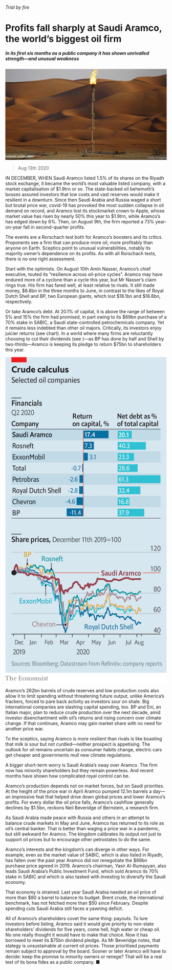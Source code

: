 ###### Trial by fire

# Profits fall sharply at Saudi Aramco, the world’s biggest oil firm 

##### In its first six months as a public company it has shown unrivalled strength—and unusual weakness 

![image](images/20200815_WBP001.jpg) 

> Aug 13th 2020 

IN DECEMBER, WHEN Saudi Aramco listed 1.5% of its shares on the Riyadh stock exchange, it became the world’s most valuable listed company, with a market capitalisation of $1.9trn or so. The state-backed oil behemoth’s bosses assured investors that low costs and vast reserves would make it resilient in a downturn. Since then Saudi Arabia and Russia waged a short but brutal price war, covid-19 has provoked the most sudden collapse in oil demand on record, and Aramco lost its stockmarket crown to Apple, whose market value has risen by nearly 50% this year to $1.9trn, while Aramco’s has edged down by 6%. Then, on August 9th, the firm reported a 73% year-on-year fall in second-quarter profits.

The events are a Rorschach test both for Aramco’s boosters and its critics. Proponents see a firm that can produce more oil, more profitably than anyone on Earth. Sceptics point to unusual vulnerabilities, notably its majority owner’s dependence on its profits. As with all Rorschach tests, there is no one right assessment.


Start with the optimists. On August 10th Amin Nasser, Aramco’s chief executive, touted its “resilience across oil-price cycles”. Aramco may have endured more of a cyclone than a cycle this year, but Mr Nasser’s claim rings true. His firm has fared well, at least relative to rivals. It still made money, $6.8bn in the three months to June, in contrast to the likes of Royal Dutch Shell and BP, two European giants, which lost $18.1bn and $16.8bn, respectively.

Or take Aramco’s debt. At 20.1% of capital, it is above the range of between 5% and 15% the firm had promised, in part owing to its $69bn purchase of a 70% stake in SABIC, a Saudi state-controlled petrochemicals company. Yet it remains less indebted than other oil majors. Critically, its investors enjoy juicier returns (see chart). In a world where many firms are reluctantly choosing to cut their dividends (see )—as BP has done by half and Shell by two-thirds—Aramco is keeping its pledge to return $75bn to shareholders this year.

![image](images/20200815_WBC155.png) 


Aramco’s 262bn barrels of crude reserves and low production costs also allow it to limit spending without threatening future output, unlike America’s frackers, forced to pare back activity as investors sour on shale. Big international companies are slashing capital spending, too. BP and Eni, an Italian major, plan to reduce crude production over the next decade, amid investor disenchantment with oil’s returns and rising concern over climate change. If that continues, Aramco may gain market share with no need for another price war.

To the sceptics, saying Aramco is more resilient than rivals is like boasting that milk is sour but not curdled—neither prospect is appetising. The outlook for oil remains uncertain as consumer habits change, electric cars get cheaper and governments mull new climate regulations.

A bigger short-term worry is Saudi Arabia’s sway over Aramco. The firm now has minority shareholders but they remain powerless. And recent months have shown how complicated royal control can be.

Aramco’s production depends not on market forces, but on Saudi priorities. At the height of the price war in April Aramco pumped 12.1m barrels a day—an impressive feat that helped drive down global prices and lower Aramco’s profits. For every dollar the oil price falls, Aramco’s cashflow generally declines by $1.5bn, reckons Neil Beveridge of Bernstein, a research firm.

As Saudi Arabia made peace with Russia and others in an attempt to balance crude markets in May and June, Aramco has returned to its role as oil’s central banker. That is better than waging a price war in a pandemic, but still awkward for Aramco. The kingdom calibrates its output not just to support oil prices but to encourage other petrostates to do the same.

Aramco’s interests and the kingdom’s can diverge in other ways. For example, even as the market value of SABIC, which is also listed in Riyadh, has fallen over the past year Aramco did not renegotiate the $69bn purchase price agreed in 2019. Aramco’s chairman, Yasir Al-Rumayyan, also leads Saudi Arabia’s Public Investment Fund, which sold Aramco its 70% stake in SABIC and which is also tasked with investing to diversify the Saudi economy.

That economy is strained. Last year Saudi Arabia needed an oil price of more than $80 a barrel to balance its budget. Brent crude, the international benchmark, has not fetched more than $50 since February. Despite spending cuts Saudi Arabia still faces a yawning deficit.

All of Aramco’s shareholders covet the same thing: payouts. To lure investors before listing, Aramco said it would give priority to non-state shareholders’ dividends for five years, come hell, high water or cheap oil. No one really thought it would have to make that choice. Now it has borrowed to meet its $75bn dividend pledge. As Mr Beveridge notes, that stategy is unsustainable at current oil prices. Those prioritised payments remain subject to approval by the board. Sooner or later Aramco will have to decide: keep the promise to minority owners or renege? That will be a real test of its bona fides as a public company. ■

